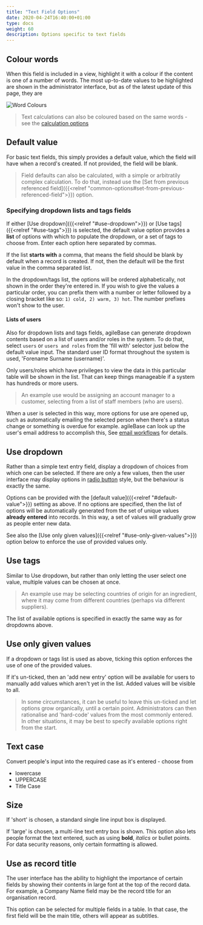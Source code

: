 ```yaml
---
title: "Text Field Options"
date: 2020-04-24T16:40:00+01:00
type: docs
weight: 60
description: Options specific to text fields
---
```

## Colour words
When this field is included in a view, highlight it with a colour if the content is one of a number of words. The most up-to-date values to be highlighted are shown in the administrator interface, but as of the latest update of this page, they are

![Word Colours](/word-colours.png)

> Text calculations can also be coloured based on the same words - see the [calculation options](https://todo.com)

## Default value
For basic text fields, this simply provides a default value, which the field will have when a record's created. If not provided, the field will be blank.

> Field defaults can also be calculated, with a simple or arbitratily complex calculation. To do that, instead use the [Set from previous referenced field]({{<relref "common-options#set-from-previous-referenced-field">}}) option.

### Specifying dropdown lists and tags fields
If either [Use dropdown]({{<relref "#use-dropdown">}}) or [Use tags]({{<relref "#use-tags">}}) is selected, the default value option provides a **list** of options with which to populate the dropdown, or a set of tags to choose from. Enter each option here separated by commas.

If the list **starts with** a comma, that means the field should be blank by default when a record is created. If not, then the default will be the first value in the comma separated list.

In the dropdown/tags list, the options will be ordered alphabetically, not shown in the order they're entered in. If you wish to give the values a particular order, you can prefix them with a number or letter followed by a closing bracket like so: `1) cold, 2) warm, 3) hot`. The number prefixes won't show to the user.

#### Lists of users
Also for dropdown lists and tags fields, agileBase can generate dropdown contents based on a list of users and/or roles in the system. To do that, select `users` or `users and roles` from the 'fill with' selector just below the default value input. The standard user ID format throughout the system is used, 'Forename Surname (username)'.

Only users/roles which have privileges to view the data in this particular table will be shown in the list. That can keep things manageable if a system has hundreds or more users.

> An example use would be assigning an account manager to a customer, selecting from a list of staff members (who are users).

When a user is selected in this way, more options for use are opened up, such as automatically emailing the selected person when there's a status change or something is overdue for example. agileBase can look up the user's email address to accomplish this, See [email workflows](https://todo.com) for details.

## Use dropdown
Rather than a simple text entry field, display a dropdown of choices from which one can be selected. If there are only a few values, then the user interface may display options in [radio button](https://developer.mozilla.org/en-US/docs/Web/HTML/Element/input/radio) style, but the behaviour is exactly the same.

Options can be provided with the [default value]({{<relref "#default-value">}}) setting as above. If no options are specified, then the list of options will be automatically generated from the set of unique values **already entered** into records. In this way, a set of values will gradually grow as people enter new data.

See also the [Use only given values]({{<relref "#use-only-given-values">}}) option below to enforce the use of provided values only.

## Use tags
Similar to Use dropdown, but rather than only letting the user select one value, multiple values can be chosen at once.

> An example use may be selecting countries of origin for an ingredient, where it may come from different countries (perhaps via different suppliers).

The list of available options is specified in exactly the same way as for dropdowns above.

## Use only given values
If a dropdown or tags list is used as above, ticking this option enforces the use of one of the provided values.

If it's un-ticked, then an 'add new entry' option will be available for users to manually add values which aren't yet in the list. Added values will be visible to all.

> In some circumstances, it can be useful to leave this un-ticked and let options grow organically, until a certain point. Administrators can then rationalise and 'hard-code' values from the most commonly entered. In other situations, it may be best to specify available options right from the start.

## Text case
Convert people's input into the required case as it's entered - choose from
* lowercase
* UPPERCASE
* Title Case

## Size
If 'short' is chosen, a standard single line input box is displayed.

If 'large' is chosen, a multi-line text entry box is shown. This option also lets people format the text entered, such as using **bold**, _italics_ or bullet points. For data security reasons, only certain formatting is allowed.

## Use as record title
The user interface has the ability to highlight the importance of certain fields by showing their contents in large font at the top of the record data. For example, a Company Name field may be the record title for an organisation record.

This option can be selected for multiple fields in a table. In that case, the first field will be the main title, others will appear as subtitles.
